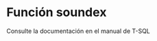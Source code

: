 ﻿---
FunctionName: "soundex"
FunctionType: "SQL"
Autogenerated: true
---

# Función  soundex

Consulte la documentación en el manual de T-SQL
